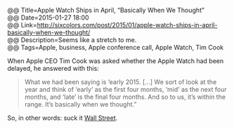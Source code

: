 @@ Title=Apple Watch Ships in April, “Basically When We Thought”  
@@ Date=2015-01-27 18:00  
@@ Link=http://sixcolors.com/post/2015/01/apple-watch-ships-in-april-basically-when-we-thought/  
@@ Description=Seems like a stretch to me.  
@@ Tags=Apple, business, Apple conference call, Apple Watch, Tim Cook  

When Apple CEO Tim Cook was asked whether the Apple Watch had been delayed, he answered with this:
>What we had been saying is ‘early 2015. [...] We sort of look at the year and think of ‘early’ as the first four months, ‘mid’ as the next four months, and ‘late’ is the final four months. And so to us, it’s within the range. It’s basically when we thought.”

So, in other words: suck it [Wall Street][go]. 

[go]: http://abcnews.go.com/Technology/video/apple-iwatch-release-date-delayed-26672853